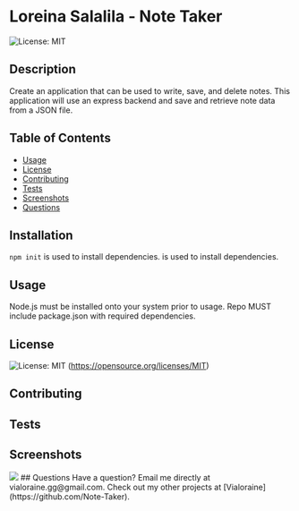 # Loreina Salalila - Note Taker
  ![License: MIT](https://img.shields.io/badge/License-MIT-yellow.svg)
  ## Description
  Create an application that can be used to write, save, and delete notes. This application will use an express backend and save and retrieve note data from a JSON file.
  ## Table of Contents
  * [Usage](#usage)
  * [License](#license)
  * [Contributing](#contributing)
  * [Tests](#tests)
  * [Screenshots](#screenshots)
  * [Questions](#questions)
  ## Installation
  ```npm init``` is used to install dependencies. is used to install dependencies.
  ## Usage
  Node.js must be installed onto your system prior to usage. Repo MUST include package.json with required dependencies.
  ## License
  ![License: MIT](https://img.shields.io/badge/License-MIT-yellow.svg)
  (https://opensource.org/licenses/MIT)
  ## Contributing
  ## Tests
  ## Screenshots
  <img src="https://github.com/Vialoraine/Note-Taker/blob/main/assets/Note-Taker.gif?raw=true">
  ## Questions
  Have a question? Email me directly at vialoraine.gg@gmail.com.
  Check out my other projects at [Vialoraine](https://github.com/Note-Taker).